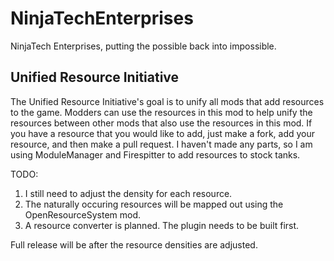 NinjaTechEnterprises
====================
NinjaTech Enterprises, putting the possible back into impossible.

Unified Resource Initiative
---------------------------
The Unified Resource Initiative's goal is to unify all mods that add resources to the game.  Modders can use the resources in this mod to help unify the resources between other mods that also use the resources in this mod.  If you have a resource that you would like to add, just make a fork, add your resource, and then make a pull request. I haven't made any parts, so I am using ModuleManager and Firespitter to add resources to stock tanks.

TODO:

1. I still need to adjust the density for each resource.
2. The naturally occuring resources will be mapped out using the OpenResourceSystem mod.
3. A resource converter is planned.  The plugin needs to be built first.

Full release will be after the resource densities are adjusted.
